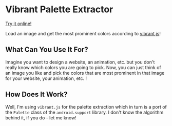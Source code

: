 # Vibrant Palette Extractor
[Try it online!](https://davidblitz.github.io/vibrant-color-extractor)

Load an image and get the most prominent colors according to [vibrant.js](https://github.com/jariz/vibrant.js)!

## What Can You Use It For?
Imagine you want to design a website, an animation, etc. but you don't really know which colors you are going to pick. Now, you can just think of an image you like and pick the colors that are most prominent in that image for your website, your animation, etc. !

## How Does It Work?
Well, I'm using `vibrant.js` for the palette extraction which in turn is a port of the `Palette` class of the `android.support` library. I don't know the algorithm behind it, if you do - let me know!
